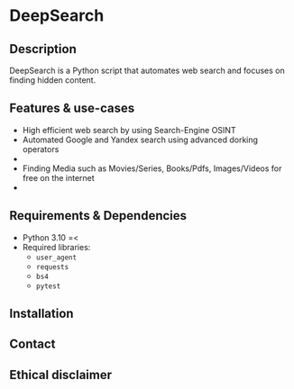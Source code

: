 # DeepSearch

## Description  
DeepSearch is a Python script that automates web search and focuses on finding hidden content.

## Features & use-cases  
- High efficient web search by using Search-Engine OSINT
- Automated Google and Yandex search using advanced dorking operators 
- 
- Finding Media such as Movies/Series, Books/Pdfs, Images/Videos for free on the internet 
- 

## Requirements & Dependencies 
- Python 3.10 =<
- Required libraries:  
  - `user_agent`
  - `requests`
  - `bs4`
  - `pytest`

## Installation 


## Contact


## Ethical disclaimer


##

